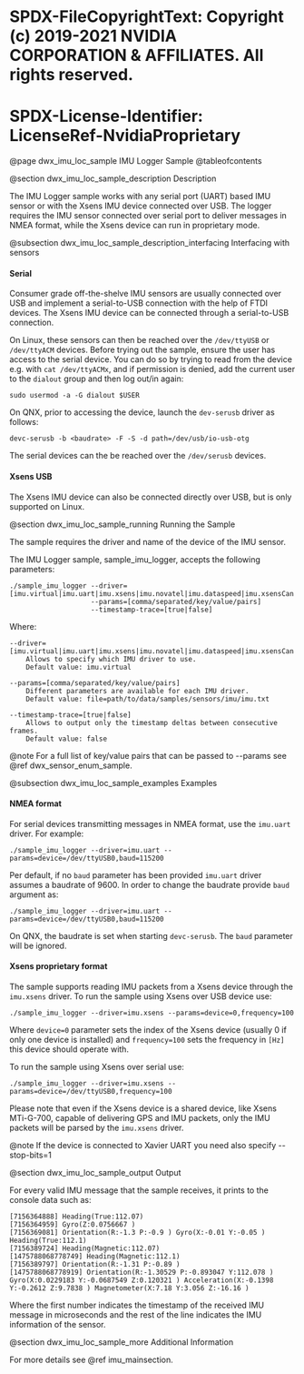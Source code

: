 # SPDX-FileCopyrightText: Copyright (c) 2019-2021 NVIDIA CORPORATION & AFFILIATES. All rights reserved.
# SPDX-License-Identifier: LicenseRef-NvidiaProprietary

@page dwx_imu_loc_sample IMU Logger Sample
@tableofcontents

@section dwx_imu_loc_sample_description Description

The IMU Logger sample works with any serial port (UART) based IMU
sensor or with the Xsens IMU device connected over USB. The logger requires
the IMU sensor connected over serial port to deliver messages in NMEA format,
while the Xsens device can run in proprietary mode.

@subsection dwx_imu_loc_sample_description_interfacing Interfacing with sensors

#### Serial

Consumer grade off-the-shelve IMU sensors are usually connected over USB
and implement a serial-to-USB connection with the help of FTDI devices.
The Xsens IMU device can be connected through a serial-to-USB connection.

On Linux, these sensors can then be reached over the `/dev/ttyUSB` or
`/dev/ttyACM` devices. Before trying out the sample, ensure the user has
access to the serial device. You can do so by trying to read from the device
e.g. with `cat /dev/ttyACMx`, and if permission is denied, add the current user
to the `dialout` group and then log out/in again:

    sudo usermod -a -G dialout $USER


On QNX, prior to accessing the device, launch the `dev-serusb` driver as
follows:

    devc-serusb -b <baudrate> -F -S -d path=/dev/usb/io-usb-otg

The serial devices can the be reached over the `/dev/serusb` devices.

#### Xsens USB

The Xsens IMU device can also be connected directly over USB, but is only
supported on Linux.

@section dwx_imu_loc_sample_running Running the Sample

The sample requires the driver and name of the device of the IMU sensor.

The IMU Logger sample, sample_imu_logger, accepts the following parameters:

    ./sample_imu_logger --driver=[imu.virtual|imu.uart|imu.xsens|imu.novatel|imu.dataspeed|imu.xsensCan|imu.bosch|imu.continental|imu.custom]
                        --params=[comma/separated/key/value/pairs]
                        --timestamp-trace=[true|false]

Where:

    --driver=[imu.virtual|imu.uart|imu.xsens|imu.novatel|imu.dataspeed|imu.xsensCan|imu.bosch|imu.continental|imu.custom]
        Allows to specify which IMU driver to use.
        Default value: imu.virtual

    --params=[comma/separated/key/value/pairs]
        Different parameters are available for each IMU driver.
        Default value: file=path/to/data/samples/sensors/imu/imu.txt

    --timestamp-trace=[true|false]
        Allows to output only the timestamp deltas between consecutive frames.
        Default value: false

@note For a full list of key/value pairs that can be passed to --params see @ref dwx_sensor_enum_sample.

@subsection dwx_imu_loc_sample_examples Examples

#### NMEA format

For serial devices transmitting messages in NMEA format, use the `imu.uart`
driver. For example:

    ./sample_imu_logger --driver=imu.uart --params=device=/dev/ttyUSB0,baud=115200

Per default, if no `baud` parameter has been provided `imu.uart` driver assumes
a baudrate of 9600. In order to change the baudrate provide `baud` argument as:

    ./sample_imu_logger --driver=imu.uart --params=device=/dev/ttyUSB0,baud=115200

On QNX, the baudrate is set when starting `devc-serusb`. The `baud`
parameter will be ignored.

#### Xsens proprietary format

The sample supports reading IMU packets from a Xsens device through the
`imu.xsens` driver. To run the sample using Xsens over USB device use:

    ./sample_imu_logger --driver=imu.xsens --params=device=0,frequency=100

Where `device=0` parameter sets the index of the Xsens device (usually 0
if only one device is installed) and `frequency=100` sets the frequency
in `[Hz]` this device should operate with.

To run the sample using Xsens over serial use:

    ./sample_imu_logger --driver=imu.xsens --params=device=/dev/ttyUSB0,frequency=100

Please note that even if the Xsens device is a shared device, like Xsens
MTi-G-700, capable of delivering GPS and IMU packets, only the IMU packets
will be parsed by the `imu.xsens` driver.

@note If the device is connected to Xavier UART you need also specify --stop-bits=1

@section dwx_imu_loc_sample_output Output

For every valid IMU message that the sample receives, it prints to the console
data such as:

    [7156364888] Heading(True:112.07)
    [7156364959] Gyro(Z:0.0756667 )
    [7156369081] Orientation(R:-1.3 P:-0.9 ) Gyro(X:-0.01 Y:-0.05 ) Heading(True:112.1)
    [7156389724] Heading(Magnetic:112.07)
    [1475788068778749] Heading(Magnetic:112.1)
    [7156389797] Orientation(R:-1.31 P:-0.89 )
    [1475788068778919] Orientation(R:-1.30529 P:-0.893047 Y:112.078 ) Gyro(X:0.0229183 Y:-0.0687549 Z:0.120321 ) Acceleration(X:-0.1398 Y:-0.2612 Z:9.7838 ) Magnetometer(X:7.18 Y:3.056 Z:-16.16 )

Where the first number indicates the timestamp of the received IMU
message in microseconds and the rest of the line indicates the IMU information
of the sensor.

@section dwx_imu_loc_sample_more Additional Information

For more details see @ref imu_mainsection.
